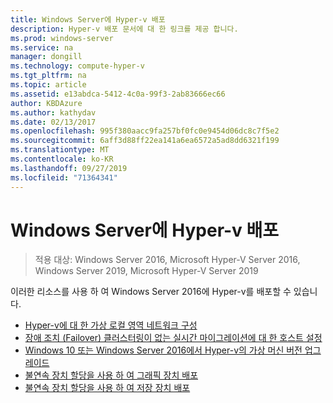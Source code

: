 ```yaml
---
title: Windows Server에 Hyper-v 배포
description: Hyper-v 배포 문서에 대 한 링크를 제공 합니다.
ms.prod: windows-server
ms.service: na
manager: dongill
ms.technology: compute-hyper-v
ms.tgt_pltfrm: na
ms.topic: article
ms.assetid: e13abdca-5412-4c0a-99f3-2ab83666ec66
author: KBDAzure
ms.author: kathydav
ms.date: 02/13/2017
ms.openlocfilehash: 995f380aacc9fa257bf0fc0e9454d06dc8c7f5e2
ms.sourcegitcommit: 6aff3d88ff22ea141a6ea6572a5ad8dd6321f199
ms.translationtype: MT
ms.contentlocale: ko-KR
ms.lasthandoff: 09/27/2019
ms.locfileid: "71364341"
---
```

# <a name="deploy-hyper-v-on-windows-server"></a>Windows Server에 Hyper-v 배포

>적용 대상: Windows Server 2016, Microsoft Hyper-V Server 2016, Windows Server 2019, Microsoft Hyper-V Server 2019

이러한 리소스를 사용 하 여 Windows Server 2016에 Hyper-v를 배포할 수 있습니다.
   
- [Hyper-v에 대 한 가상 로컬 영역 네트워크 구성](configure-virtual-local-areal-networks-for-Hyper-V.md)  
- [장애 조치 (Failover) 클러스터링이 없는 실시간 마이그레이션에 대 한 호스트 설정](Set-up-hosts-for-live-migration-without-Failover-Clustering.md)  
- [Windows 10 또는 Windows Server 2016에서 Hyper-v의 가상 머신 버전 업그레이드](Upgrade-virtual-machine-version-in-Hyper-V-on-Windows-or-Windows-Server.md)
- [불연속 장치 할당을 사용 하 여 그래픽 장치 배포](deploying-graphics-devices-using-dda.md)
- [불연속 장치 할당을 사용 하 여 저장 장치 배포](deploying-storage-devices-using-dda.md)  
  


